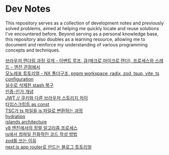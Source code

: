 # Dev Notes

This repository serves as a collection of development notes and previously solved problems, aimed at helping me quickly locate and reuse solutions I've encountered before. Beyond serving as a personal knowledge base, this repository also doubles as a learning resource, allowing me to document and reinforce my understanding of various programming concepts and techniques.

[브라우저 렌더링 과정 깊게 - 이벤트 루프, 큐(매크로,마이크로,렌더), 프로세스와 스레드 - 엔진 관점에서](/notes/1.md#understanding-the-event-loop-in-chrome-web-browser)<br>
[모노레포 튜토리얼 - NX 폴더구조, pnpm workspace, radix, zod, tsup, vite, ts configuration](https://github.com/Things-That-Flow/things-that-flow)<br>
[실수로 삭제한 stash 복구](/notes/1.md#실수로-삭제한-stash-복구)<br>
[인증-인가 개념](/notes/1.md#인증과-인가)<br>
[JWT // 쿠키와 다른 브라우저 스토리지 차이](/notes/1.md#jwt--쿠키와-다른-브라우저-스토리지-차이)<br>
[타입스크립트 as const](/notes/1.md#how-to-safely-use-values-and-reduce-unnecessary-type-creation)<br>
[TSC가 ts 파일을 js 파일로 변환하는 과정](/notes/1.md#converting-typescript-files-to-javascript-files)<br>
[hydration](/notes/1.md#hydration-or-re-hydration)<br>
[islands architecture](/notes/1.md#the-concept-of-islands)<br>
[v8 엔진에서의 정렬 알고리즘 프로세스](/notes/1.md#why-sorting-in-dynamic-languages-is-challenging)<br>
[ts에서 컴파일 친화적인 코드 작성 방법](/notes/1.md#writing-code-thats-easy-to-compile)<br>
[zod를 쓰는 이유](/notes/1.md#zod)<br>
[next.js app router로 만드는 블로그 튜토리얼](https://github.com/wooleejaan/august-archive)<br>
